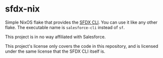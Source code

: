 # sfdx-nix

Simple NixOS flake that provides the [SFDX CLI](https://developer.salesforce.com/tools/sfdxcli). You can use it like any other flake. The executable name is `salesforce-cli` instead of `sf`.

This project is in no way affiliated with Salesforce.

This project's license only covers the code in this repository, and is licensed
under the same license that the SFDX CLI itself is.
